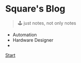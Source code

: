 <!-- _coverpage.md -->

# Square's Blog

> 🕹 just notes, not only notes

- Automation
- Hardware Designer
- 


[Start](/README.md)